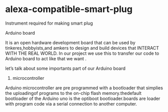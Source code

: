 # alexa-compatible-smart-plug
Instrument required for making smart plug

Arduino board

It is an open hardware development board that can be used by tinkeres,hobbyists,and amkers to design and build devices that INTERACT WITH THE REAL WORLD.
In our project we use this to transfer our code to Arduino board to act like that we want .

let’s talk about some importants part of our Arduino board

1. microcontroller
   
Arduino microcontroller are pre programmed with a bootloader that simplies the uploadingof programs to the on-chip flash memory.thedefault bootloader of the Arduino uno is the optiboot bootloader.boards are loader with program code via a serial connection to another computer.

